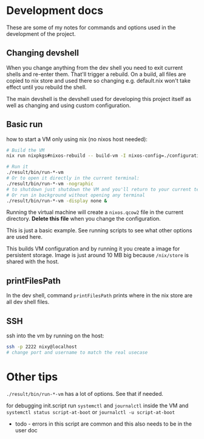 
# Development docs

These are some of my notes for commands and options used in the development of the project.


## Changing devshell

When you change anything from the dev shell you need to exit current shells and re-enter them. That'll trigger a rebuild.
On a build, all files are copied to nix store and used there so changing e.g. default.nix won't take effect until you rebuild the shell.

The main devshell is the devshell used for developing this project itself as well as changing and using custom configuration.


## Basic run

how to start a VM only using nix (no nixos host needed):
```bash
# Build the VM
nix run nixpkgs#nixos-rebuild -- build-vm -I nixos-config=./configuration.nix

# Run it
./result/bin/run-*-vm
# Or to open it directly in the current terminal:
./result/bin/run-*-vm -nographic
# to shutdown just shutdown the VM and you'll return to your current terminal
# Or run in background without opening any terminal
./result/bin/run-*-vm -display none &
```
Running the virtual machine will create a `nixos.qcow2` file in the current directory. **Delete this file** when you change the configuration.

This is just a basic example. See running scripts to see what other options are used here.

This builds VM configuration and by running it you create a image for persistent storage. Image is just around 10 MB big because `/nix/store` is shared with the host.


## printFilesPath

In the dev shell, command `printFilesPath` prints where in the nix store are all dev shell files.

## SSH

ssh into the vm by running on the host:
```bash
ssh -p 2222 nixy@localhost
# change port and username to match the real usecase
```

# Other tips

`./result/bin/run-*-vm` has a lot of options. See that if needed.

for debugging init.script run `systemctl` and `journalctl` inside the VM and `systemctl status script-at-boot` or `journalctl -u script-at-boot`
- todo - errors in this script are common and this also needs to be in the user doc


